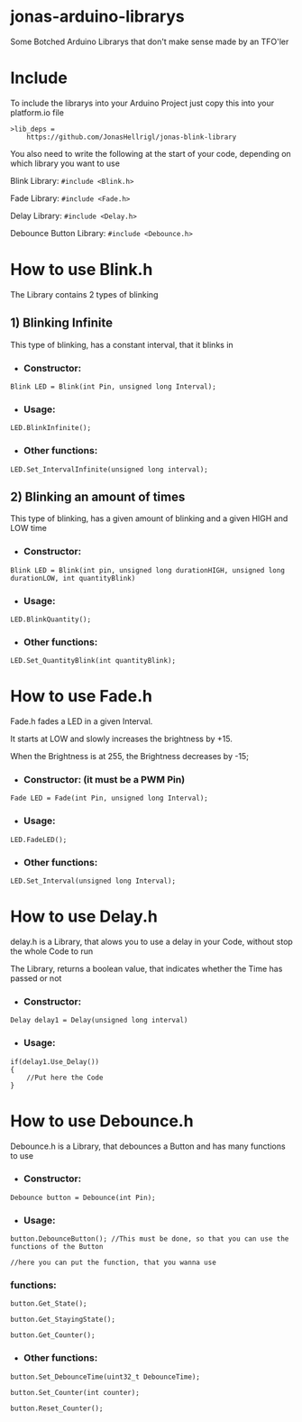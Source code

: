 # jonas-arduino-librarys
Some Botched Arduino Librarys that don't make sense made by an TFO'ler

# Include
To include the librarys into your Arduino Project just copy this into your platform.io file
```
>lib_deps = 
    https://github.com/JonasHellrigl/jonas-blink-library
```
You also need to write the following at the start of your code, depending on which library you want to use

Blink Library: ```#include <Blink.h>```

Fade Library: ```#include <Fade.h>```

Delay Library: ```#include <Delay.h>```

Debounce Button Library: ```#include <Debounce.h>```


# How to use Blink.h
The Library contains 2 types of blinking
## 1) Blinking Infinite
This type of blinking, has a constant interval, that it blinks in

- ### Constructor: 
```
Blink LED = Blink(int Pin, unsigned long Interval);
```
- ### Usage:
```
LED.BlinkInfinite();
```
- ### Other functions:
```
LED.Set_IntervalInfinite(unsigned long interval);
```

## 2) Blinking an amount of times
This type of blinking, has a given amount of blinking and a given HIGH and LOW time

- ### Constructor: 
```
Blink LED = Blink(int pin, unsigned long durationHIGH, unsigned long durationLOW, int quantityBlink)
```
- ### Usage:
```
LED.BlinkQuantity();
```
- ### Other functions:
```
LED.Set_QuantityBlink(int quantityBlink);
```

# How to use Fade.h
Fade.h fades a LED in a given Interval.

It starts at LOW and slowly increases the brightness by +15.

When the Brightness is at 255, the Brightness decreases by -15;

- ### Constructor: (it must be a PWM Pin)
```
Fade LED = Fade(int Pin, unsigned long Interval);
```
- ### Usage:
```
LED.FadeLED();
```
- ### Other functions:
```
LED.Set_Interval(unsigned long Interval);
```

# How to use Delay.h
delay.h is a Library, that alows you to use a delay in your Code, without stop the whole Code to run

The Library, returns a boolean value, that indicates whether the Time has passed or not

- ### Constructor:
```
Delay delay1 = Delay(unsigned long interval)
```
- ### Usage:
```
if(delay1.Use_Delay())
{
    //Put here the Code
}
```

# How to use Debounce.h
Debounce.h is a Library, that debounces a Button and has many functions to use

- ### Constructor:
```
Debounce button = Debounce(int Pin);
```
- ### Usage:
```
button.DebounceButton(); //This must be done, so that you can use the functions of the Button

//here you can put the function, that you wanna use
```
### functions:
```
button.Get_State();
```
```
button.Get_StayingState();
```
```
button.Get_Counter();
```

- ### Other functions:
```
button.Set_DebounceTime(uint32_t DebounceTime);
```
```
button.Set_Counter(int counter);
```
```
button.Reset_Counter();
```
